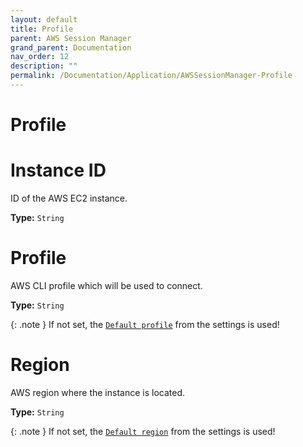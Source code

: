 ```yaml
---
layout: default
title: Profile
parent: AWS Session Manager
grand_parent: Documentation
nav_order: 12
description: ""
permalink: /Documentation/Application/AWSSessionManager-Profile
---
```


# Profile

# Instance ID

ID of the AWS EC2 instance.

**Type:** `String`

# Profile

AWS CLI profile which will be used to connect.

**Type:** `String`

{: .note }
If not set, the [`Default profile`](#default-profile) from the settings is used!

# Region

AWS region where the instance is located.

**Type:** `String`

{: .note }
If not set, the [`Default region`](#default-region) from the settings is used!
